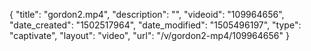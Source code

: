 {
    "title": "gordon2.mp4",
    "description": "",
    "videoid": "109964656",
    "date_created": "1502517964",
    "date_modified": "1505496197",
    "type": "captivate",
    "layout": "video",
    "url": "\/v\/gordon2-mp4\/109964656"
}